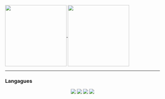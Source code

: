 <a href="https://github.com/anuraghazra/github-readme-stats">
  <img align="center" src="https://github-readme-stats.vercel.app/api?username=fcamargo10&show_icons=true&theme=blueberry" height="200px" />
</a>
<a href="https://github.com/anuraghazra/convoychat">
  <img align="center" src="https://github-readme-stats.vercel.app/api/top-langs/?username=anuraghazra&langs_count=4&&theme=blueberry" height="200px" />
</a>
<hr>
<h3>Langagues</h3>
<p align="center">
  <img src="https://img.shields.io/badge/code-PHP-blue?logo=php&style=plastic&logoColor=white">
  <img src="https://img.shields.io/badge/code-Javascript-blue?logo=javascript&style=plastic&logoColor=white">
  <img src="https://img.shields.io/badge/code-React-blue?logo=react&style=plastic&logoColor=white">
  <img src="https://img.shields.io/badge/code-MySQL-blue?logo=mysql&style=plastic&logoColor=white">
</p>
